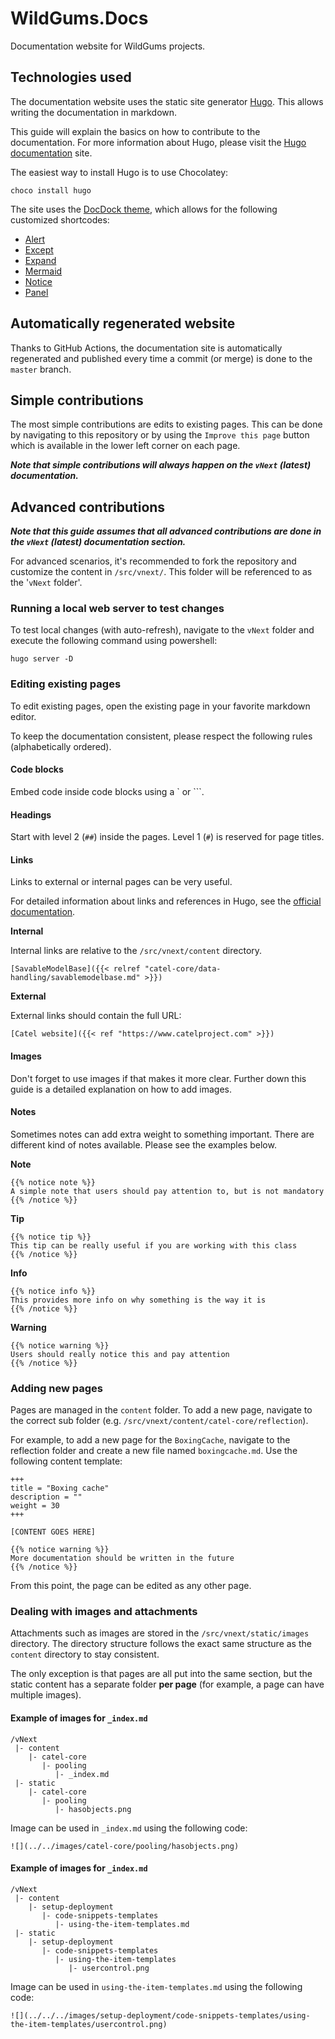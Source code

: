 # WildGums.Docs

Documentation website for WildGums projects.

## Technologies used

The documentation website uses the static site generator [Hugo](https://gohugo.io/). This allows writing the documentation in markdown.

This guide will explain the basics on how to contribute to the documentation. For more information about Hugo, please visit the [Hugo documentation](https://gohugo.io/documentation/) site.

The easiest way to install Hugo is to use Chocolatey:

```
choco install hugo
```

The site uses the [DocDock theme](https://docdock.netlify.com/), which allows for the following customized shortcodes:

* [Alert](https://docdock.netlify.com/shortcodes/alert/)
* [Except](https://docdock.netlify.com/shortcodes/excerpt/)
* [Expand](https://docdock.netlify.com/shortcodes/expand/)
* [Mermaid](https://docdock.netlify.com/shortcodes/mermaid/)
* [Notice](https://docdock.netlify.com/shortcodes/notice/)
* [Panel](https://docdock.netlify.com/shortcodes/panel/)

## Automatically regenerated website

Thanks to GitHub Actions, the documentation site is automatically regenerated and published every time a commit (or merge) is done to the `master` branch.

## Simple contributions

The most simple contributions are edits to existing pages. This can be done by navigating to this repository or by using the `Improve this page` button which is available in the lower left corner on each page.

***Note that simple contributions will always happen on the `vNext` (latest) documentation.***

## Advanced contributions

***Note that this guide assumes that all advanced contributions are done in the `vNext` (latest) documentation section.***

For advanced scenarios, it's recommended to fork the repository and customize the content in `/src/vnext/`. This folder will be referenced to as the '`vNext` folder'.

### Running a local web server to test changes

To test local changes (with auto-refresh), navigate to the `vNext` folder and execute the following command using powershell:

```
hugo server -D
```

### Editing existing pages

To edit existing pages, open the existing page in your favorite markdown editor.

To keep the documentation consistent, please respect the following rules (alphabetically ordered).

#### Code blocks

Embed code inside code blocks using a ` or ```.

#### Headings

Start with level 2 (`##`) inside the pages. Level 1 (`#`) is reserved for page titles.

#### Links

Links to external or internal pages can be very useful.

For detailed information about links and references in Hugo, see the [official documentation](https://gohugo.io/content-management/cross-references/).

**Internal**

Internal links are relative to the `/src/vnext/content` directory.

`[SavableModelBase]({{< relref "catel-core/data-handling/savablemodelbase.md" >}})`

**External**

External links should contain the full URL:

`[Catel website]({{< ref "https://www.catelproject.com" >}})`

#### Images

Don't forget to use images if that makes it more clear. Further down this guide is a detailed explanation on how to add images.

#### Notes

Sometimes notes can add extra weight to something important. There are different kind of notes available. Please see the examples below.

**Note**

```
{{% notice note %}}
A simple note that users should pay attention to, but is not mandatory
{{% /notice %}}
```

**Tip**

```
{{% notice tip %}}
This tip can be really useful if you are working with this class
{{% /notice %}}
```

**Info**

```
{{% notice info %}}
This provides more info on why something is the way it is
{{% /notice %}}
```

**Warning**

```
{{% notice warning %}}
Users should really notice this and pay attention
{{% /notice %}}
```

### Adding new pages

Pages are managed in the `content` folder. To add a new page, navigate to the correct sub folder (e.g. `/src/vnext/content/catel-core/reflection`).

For example, to add a new page for the `BoxingCache`, navigate to the reflection folder and create a new file named `boxingcache.md`. Use the following content template:

```
+++
title = "Boxing cache" 
description = ""
weight = 30
+++

[CONTENT GOES HERE]

{{% notice warning %}}
More documentation should be written in the future
{{% /notice %}}
```

From this point, the page can be edited as any other page.

### Dealing with images and attachments

Attachments such as images are stored in the `/src/vnext/static/images` directory. The directory structure follows the exact same structure as the `content` directory to stay consistent.

The only exception is that pages are all put into the same section, but the static content has a separate folder **per page** (for example, a page can have multiple images).

#### Example of images for `_index.md`

```
/vNext
 |- content
    |- catel-core
       |- pooling
          |- _index.md
 |- static
    |- catel-core
       |- pooling
          |- hasobjects.png
```

Image can be used in `_index.md` using the following code:

```
![](../../images/catel-core/pooling/hasobjects.png)
```

#### Example of images for `_index.md`

```
/vNext
 |- content
    |- setup-deployment
       |- code-snippets-templates
          |- using-the-item-templates.md
 |- static
    |- setup-deployment
       |- code-snippets-templates
          |- using-the-item-templates
             |- usercontrol.png
```

Image can be used in `using-the-item-templates.md` using the following code:

```
![](../../../images/setup-deployment/code-snippets-templates/using-the-item-templates/usercontrol.png)
```